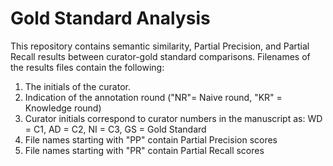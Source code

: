# Gold Standard Analysis
This repository contains semantic similarity, Partial Precision, and Partial Recall results between curator-gold standard comparisons. 
Filenames of the results files contain the following:
1. The initials of the curator.
2. Indication of the annotation round ("NR"= Naive round, "KR" = Knowledge round)
3. Curator initials correspond to curator numbers in the manuscript as: WD = C1, AD = C2, NI = C3, GS = Gold Standard
4. File names starting with "PP" contain Partial Precision scores
5. File names starting with "PR" contain Partial Recall scores
